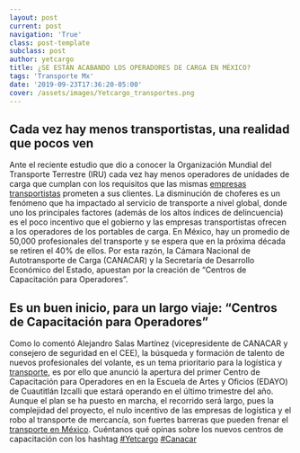 ```yaml
---
layout: post
current: post
navigation: 'True'
class: post-template
subclass: post
author: yetcargo
title: ¿SE ESTÁN ACABANDO LOS OPERADORES DE CARGA EN MÉXICO?
tags: 'Transporte Mx'
date: '2019-09-23T17:36:20-05:00'
cover: /assets/images/Yetcargo_transportes.png
---
```

## Cada vez hay menos transportistas, una realidad que pocos ven
Ante el reciente estudio que dio a conocer la Organización Mundial del
Transporte Terrestre (IRU) cada vez hay menos operadores de unidades de
carga que cumplan con los requisitos que las mismas [empresas](https://www.yetcargo.com/) [transportistas](https://www.yetcargo.com/)
prometen a sus clientes.
La disminución de choferes es un fenómeno que ha impactado al servicio de
transporte a nivel global, donde uno los principales factores (además de los
altos índices de delincuencia) es el poco incentivo que el gobierno y las
empresas transportistas ofrecen a los operadores de los portables de carga.
En México, hay un promedio de 50,000 profesionales del transporte y se
espera que en la próxima década se retiren el 40% de ellos. Por esta razón, la
Cámara Nacional de Autotransporte de Carga (CANACAR) y la Secretaría de
Desarrollo Económico del Estado, apuestan por la creación de “Centros de
Capacitación para Operadores”.
## Es un buen inicio, para un largo viaje: “Centros de Capacitación para Operadores”
Como lo comentó Alejandro Salas Martínez (vicepresidente de CANACAR y
consejero de seguridad en el CEE), la búsqueda y formación de talento de
nuevos profesionales del volante, es un tema prioritario para la logística y
[transporte](https://www.yetcargo.com/), es por ello que anunció la apertura del primer Centro de
Capacitación para Operadores en en la Escuela de Artes y Oficios (EDAYO) de
Cuautitlán Izcalli que estará operando en el último trimestre del año.
Aunque el plan se ha puesto en marcha, el recorrido será largo, pues la
complejidad del proyecto, el nulo incentivo de las empresas de logística y el
robo al transporte de mercancía, son fuertes barreras que pueden frenar el
[transporte en México](https://www.yetcargo.com/).
Cuéntanos qué opinas sobre los nuevos centros de capacitación con los
hashtag [\#Yetcargo](https://www.facebook.com/hashtag/yetcargo?source=note&amp;epa=HASHTAG) [\#Canacar](https://www.facebook.com/hashtag/canacar?source=note&amp%3Bepa=HASHTAG)
